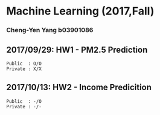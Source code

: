 # Machine Learning (2017,Fall)
### Cheng-Yen Yang b03901086 

## 2017/09/29: HW1 - PM2.5 Prediction
	Public  : O/O 
	Private : X/X


## 2017/10/13: HW2 - Income Predicition
	Public  : -/O
	Private : -/-

